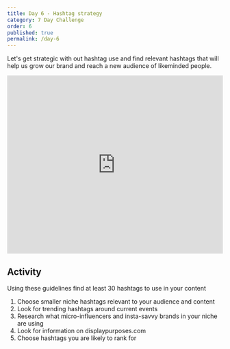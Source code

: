 ```yaml
---
title: Day 6 - Hashtag strategy
category: 7 Day Challenge
order: 6
published: true
permalink: /day-6
---
```


Let's get strategic with out hashtag use and find relevant hashtags that will help us grow our brand and reach a new audience of likeminded people.

<div class="cms-embed" data-cms-embed="PGlmcmFtZSB3aWR0aD0iMTAwJSIgaGVpZ2h0PSI0MTUiIHNyYz0iaHR0cHM6Ly93d3cueW91dHViZS5jb20vZW1iZWQvTFRfNl9OTXhVUGMiIGZyYW1lYm9yZGVyPSIwIiBhbGxvdz0iYWNjZWxlcm9tZXRlcjsgYXV0b3BsYXk7IGVuY3J5cHRlZC1tZWRpYTsgZ3lyb3Njb3BlOyBwaWN0dXJlLWluLXBpY3R1cmUiIGFsbG93ZnVsbHNjcmVlbj48L2lmcmFtZT4K"><iframe width="100%" height="415" src="https://www.youtube.com/embed/LT_6_NMxUPc" frameborder="0" allow="accelerometer; autoplay; encrypted-media; gyroscope; picture-in-picture" allowfullscreen=""></iframe></div>

## Activity&nbsp;

Using these guidelines find at least 30 hashtags to use in your content

1. Choose smaller niche hashtags relevant to your audience and content
2. Look for trending hashtags around current events
3. Research what micro-influencers and insta-savvy brands in your niche are using
4. Look for information on displaypurposes.com
5. Choose hashtags you are likely to rank for